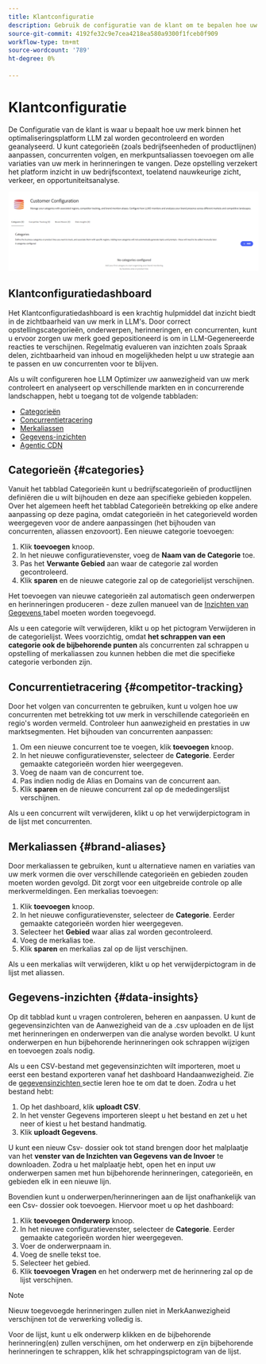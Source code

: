 ```yaml
---
title: Klantconfiguratie
description: Gebruik de configuratie van de klant om te bepalen hoe uw merk binnen het optimaliseringsplatform LLM wordt gecontroleerd en geanalyseerd.
source-git-commit: 4192fe32c9e7cea4218ea580a9300f1fceb0f909
workflow-type: tm+mt
source-wordcount: '789'
ht-degree: 0%

---
```



# Klantconfiguratie

De Configuratie van de klant is waar u bepaalt hoe uw merk binnen het optimaliseringsplatform LLM zal worden gecontroleerd en worden geanalyseerd. U kunt categorieën (zoals bedrijfseenheden of productlijnen) aanpassen, concurrenten volgen, en merkpuntsaliassen toevoegen om alle variaties van uw merk in herinneringen te vangen. Deze opstelling verzekert het platform inzicht in uw bedrijfscontext, toelatend nauwkeurige zicht, verkeer, en opportuniteitsanalyse.

![ Dashboard van de Configuratie van de Klant ](/help/dashboards/assets/customer-config.png)

## Klantconfiguratiedashboard

Het Klantconfiguratiedashboard is een krachtig hulpmiddel dat inzicht biedt in de zichtbaarheid van uw merk in LLM&#39;s. Door correct opstellingscategorieën, onderwerpen, herinneringen, en concurrenten, kunt u ervoor zorgen uw merk goed gepositioneerd is om in LLM-Gegenereerde reacties te verschijnen. Regelmatig evalueren van inzichten zoals Spraak delen, zichtbaarheid van inhoud en mogelijkheden helpt u uw strategie aan te passen en uw concurrenten voor te blijven.

Als u wilt configureren hoe LLM Optimizer uw aanwezigheid van uw merk controleert en analyseert op verschillende markten en in concurrerende landschappen, hebt u toegang tot de volgende tabbladen:

* [Categorieën](#categories)
* [Concurrentietracering](#competitor-tracking)
* [Merkaliassen](#brand-aliases)
* [Gegevens-inzichten](#data-insights)
* [Agentic CDN](#agentic-cdn)

## Categorieën {#categories}

Vanuit het tabblad Categorieën kunt u bedrijfscategorieën of productlijnen definiëren die u wilt bijhouden en deze aan specifieke gebieden koppelen. Over het algemeen heeft het tabblad Categorieën betrekking op elke andere aanpassing op deze pagina, omdat categorieën in het categorieveld worden weergegeven voor de andere aanpassingen (het bijhouden van concurrenten, aliassen enzovoort). Een nieuwe categorie toevoegen:

1. Klik **toevoegen** knoop.
2. In het nieuwe configuratievenster, voeg de **Naam van de Categorie** toe.
3. Pas het **Verwante Gebied** aan waar de categorie zal worden gecontroleerd.
4. Klik **sparen** en de nieuwe categorie zal op de categorielijst verschijnen.

Het toevoegen van nieuwe categorieën zal automatisch geen onderwerpen en herinneringen produceren - deze zullen manueel van de [ Inzichten van Gegevens ](#data-insights) tabel moeten worden toegevoegd.

Als u een categorie wilt verwijderen, klikt u op het pictogram Verwijderen in de categorielijst. Wees voorzichtig, omdat **het schrappen van een categorie ook de bijbehorende punten** als concurrenten zal schrappen u opstelling of merkaliassen zou kunnen hebben die met die specifieke categorie verbonden zijn.

## Concurrentietracering {#competitor-tracking}

Door het volgen van concurrenten te gebruiken, kunt u volgen hoe uw concurrenten met betrekking tot uw merk in verschillende categorieën en regio&#39;s worden vermeld. Controleer hun aanwezigheid en prestaties in uw marktsegmenten. Het bijhouden van concurrenten aanpassen:

1. Om een nieuwe concurrent toe te voegen, klik **toevoegen** knoop.
2. In het nieuwe configuratievenster, selecteer de **Categorie**. Eerder gemaakte categorieën worden hier weergegeven.
3. Voeg de naam van de concurrent toe.
4. Pas indien nodig de Alias en Domains van de concurrent aan.
5. Klik **sparen** en de nieuwe concurrent zal op de mededingerslijst verschijnen.

Als u een concurrent wilt verwijderen, klikt u op het verwijderpictogram in de lijst met concurrenten.

## Merkaliassen {#brand-aliases}

Door merkaliassen te gebruiken, kunt u alternatieve namen en variaties van uw merk vormen die over verschillende categorieën en gebieden zouden moeten worden gevolgd. Dit zorgt voor een uitgebreide controle op alle merkvermeldingen. Een merkalias toevoegen:

1. Klik **toevoegen** knoop.
2. In het nieuwe configuratievenster, selecteer de **Categorie**. Eerder gemaakte categorieën worden hier weergegeven.
3. Selecteer het **Gebied** waar alias zal worden gecontroleerd.
4. Voeg de merkalias toe.
5. Klik **sparen** en merkalias zal op de lijst verschijnen.

Als u een merkalias wilt verwijderen, klikt u op het verwijderpictogram in de lijst met aliassen.

## Gegevens-inzichten {#data-insights}

Op dit tabblad kunt u vragen controleren, beheren en aanpassen. U kunt de gegevensinzichten van de Aanwezigheid van de a [ ](/help/dashboards/brand-presence.md#data-insights) .csv uploaden en de lijst met herinneringen en onderwerpen van die analyse worden bevolkt. U kunt onderwerpen en hun bijbehorende herinneringen ook schrappen wijzigen en toevoegen zoals nodig.

Als u een CSV-bestand met gegevensinzichten wilt importeren, moet u eerst een bestand exporteren vanaf het dashboard Handaanwezigheid. Zie de [ gegevensinzichten ](/help/dashboards/brand-presence.md#data-insights) sectie leren hoe te om dat te doen. Zodra u het bestand hebt:

1. Op het dashboard, klik **uploadt CSV**.
2. In het venster Gegevens importeren sleept u het bestand en zet u het neer of kiest u het bestand handmatig.
3. Klik **uploadt Gegevens**.

U kunt een nieuw Csv- dossier ook tot stand brengen door het malplaatje van het **venster van de Inzichten van Gegevens van de Invoer** te downloaden. Zodra u het malplaatje hebt, open het en input uw onderwerpen samen met hun bijbehorende herinneringen, categorieën, en gebieden elk in een nieuwe lijn.

Bovendien kunt u onderwerpen/herinneringen aan de lijst onafhankelijk van een Csv- dossier ook toevoegen. Hiervoor moet u op het dashboard:

1. Klik **toevoegen Onderwerp** knoop.
2. In het nieuwe configuratievenster, selecteer de **Categorie**. Eerder gemaakte categorieën worden hier weergegeven.
3. Voer de onderwerpnaam in.
4. Voeg de snelle tekst toe.
5. Selecteer het gebied.
6. Klik **toevoegen Vragen** en het onderwerp met de herinnering zal op de lijst verschijnen.

>[!NOTE]
>Nieuw toegevoegde herinneringen zullen niet in MerkAanwezigheid verschijnen tot de verwerking volledig is.

Voor de lijst, kunt u elk onderwerp klikken en de bijbehorende herinnering(en) zullen verschijnen, om het onderwerp en zijn bijbehorende herinneringen te schrappen, klik het schrappingspictogram van de lijst.

<!--## Agentic CDN {#agentic-cdn}

Not available (will it be available for release?).-->

